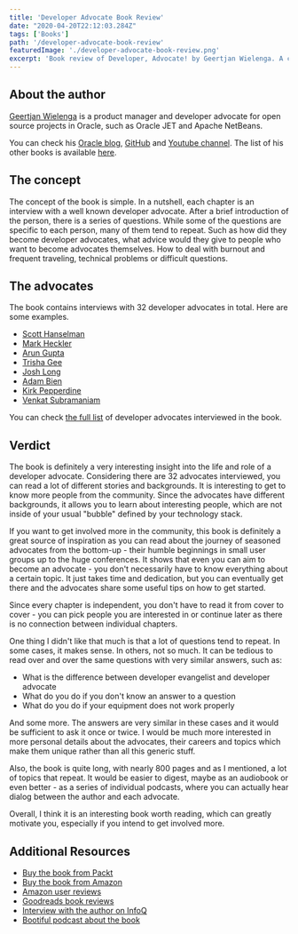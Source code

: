 ```yaml
---
title: 'Developer Advocate Book Review'
date: "2020-04-20T22:12:03.284Z"
tags: ['Books']
path: '/developer-advocate-book-review'
featuredImage: './developer-advocate-book-review.png'
excerpt: 'Book review of Developer, Advocate! by Geertjan Wielenga. A collection of conversations with developer advocates about their work, tech communities and the road to becoming a developer advocate.'
---
```


<PostHeader frontmatter={props.data.mdx.frontmatter} />

## About the author
[Geertjan Wielenga](https://twitter.com/GeertjanW) is a product manager and developer advocate for open source projects in Oracle, such as Oracle JET and Apache NetBeans.

You can check his [Oracle blog](https://blogs.oracle.com/author/geertjan-wielenga), [GitHub](https://github.com/GeertjanWielenga) and [Youtube channel](https://www.youtube.com/user/GeertjanWielenga1/videos). The list of his other books is available [here](https://www.amazon.com/s?i=stripbooks&rh=p_27%3AGeertjan+Wielenga&s=relevancerank&text=Geertjan+Wielenga&ref=dp_byline_sr_book_1).

## The concept
The concept of the book is simple. In a nutshell, each chapter is an interview with a well known developer advocate. After a brief introduction of the person, there is a series of questions. While some of the questions are specific to each person, many of them tend to repeat. Such as how did they become developer advocates, what advice would they give to people who want to become advocates themselves. How to deal with burnout and frequent traveling, technical problems or difficult questions.

## The advocates
The book contains interviews with 32 developer advocates in total. Here are some examples.

- [Scott Hanselman](https://www.hanselman.com/)
- [Mark Heckler](https://twitter.com/mkheck)
- [Arun Gupta](https://twitter.com/arungupta)
- [Trisha Gee](https://trishagee.github.io/)
- [Josh Long](https://joshlong.com/)
- [Adam Bien](http://adam-bien.com/)
- [Kirk Pepperdine](https://twitter.com/javaperftuning)
- [Venkat Subramaniam](https://twitter.com/venkat_s)

You can check [the full list](https://gist.github.com/vojtechruz/db120f75b463adb390e06a17b4999a33) of developer advocates interviewed in the book. 


## Verdict
The book is definitely a very interesting insight into the life and role of a developer advocate. Considering there are 32 advocates interviewed, you can read a lot of different stories and backgrounds. It is interesting to get to know more people from the community. Since the advocates have different backgrounds, it allows you to learn about interesting people, which are not inside of your usual "bubble" defined by your technology stack.

If you want to get involved more in the community, this book is definitely a great source of inspiration as you can read about the journey of seasoned advocates from the bottom-up - their humble beginnings in small user groups up to the huge conferences. It shows that even you can aim to become an advocate - you don't necessarily  have to know everything about a certain topic. It just takes time and dedication, but you can eventually get there and the advocates share some useful tips on how to get started.

Since every chapter is independent, you don't have to read it from cover to cover - you can pick people you are interested in or continue later as there is no connection between individual chapters.

One thing I didn't like that much is that a lot of questions tend to repeat. In some cases, it makes sense. In others, not so much. It can be tedious to read over and over the same questions with very similar answers, such as: 
- What is the difference between developer evangelist and developer advocate
- What do you do if you don't know an answer to a question
- What do you do if your equipment does not work properly

And some more. The answers are very similar in these cases and it would be sufficient to ask it once or twice. I would be much more interested in more personal details about the advocates, their careers and topics which make them unique rather than all this generic stuff.

Also, the book is quite long, with nearly 800 pages and as I mentioned, a lot of topics that repeat. It would be easier to digest, maybe as an audiobook or even better - as a series of individual podcasts, where you can actually hear dialog between the author and each advocate.

Overall, I think it is an interesting book worth reading, which can greatly motivate you, especially if you intend to get involved more.

## Additional Resources
- [Buy the book from Packt](https://www.packtpub.com/business-other/developer-advocate)
- [Buy the book from Amazon](https://www.amazon.com/Developer-Advocate-Conversations-turning-passion/dp/1789138744)
- [Amazon user reviews](https://www.amazon.com/Developer-Advocate-Conversations-turning-passion/dp/1789138744#customerReviews)
- [Goodreads book reviews](https://www.goodreads.com/book/show/48574066-developer-advocate)
- [Interview with the author on InfoQ](https://www.infoq.com/articles/developer-advocate/)
- [Bootiful podcast about the book](https://spring.io/blog/2019/10/04/a-bootiful-podcast-oracle-s-geertjan-wielenga-on-his-new-book-developer-advocate)



